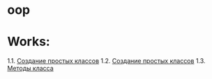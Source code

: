 # oop


# Works:

1.1. [Создание простых классов](пр1.ipynb)
1.2. [Создание простых классов]()
1.3. [Методы класса]()
